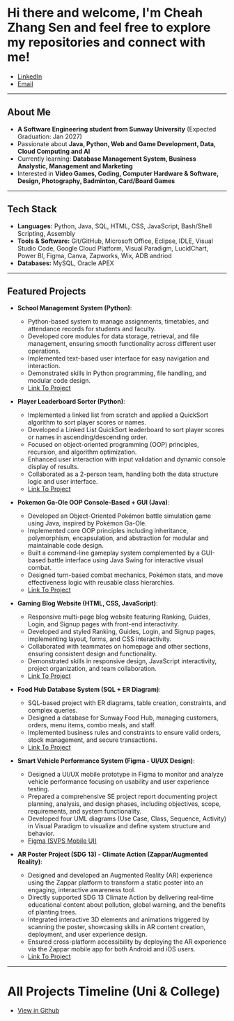 # Hi there and welcome, I'm Cheah Zhang Sen and feel free to explore my repositories and connect with me!
- [LinkedIn](https://linkedin.com/in/zhang-sen-cheah)  
- [Email](mailto:cheahzhangsen@egmail.com)  

---

## About Me
- **A Software Engineering student from Sunway University** (Expected Graduation: Jan 2027)  
- Passionate about **Java, Python, Web and Game Development, Data, Cloud Computing and AI**  
- Currently learning: **Database Management System, Business Analystic, Management and Marketing**  
- Interested in **Video Games, Coding, Computer Hardware & Software, Design, Photography, Badminton, Card/Board Games**  

---

## Tech Stack
- **Languages:** Python, Java, SQL, HTML, CSS, JavaScript, Bash/Shell Scripting, Assembly 
- **Tools & Software:** Git/GitHub, Microsoft Office, Eclipse, IDLE, Visual Studio Code, Google Cloud Platform, Visual Paradigm, LucidChart, Power BI, Figma, Canva, Zapworks, Wix, ADB andriod
- **Databases:** MySQL, Oracle APEX

---

## Featured Projects
- **School Management System (Python)**:
  - Python-based system to manage assignments, timetables, and attendance records for students and faculty.
  - Developed core modules for data storage, retrieval, and file management, ensuring smooth functionality across different user operations.
  - Implemented text-based user interface for easy navigation and interaction.
  - Demonstrated skills in Python programming, file handling, and modular code design.
  - [Link To Project](https://zhangsen83.github.io/Programming-Principle/)

 
- **Player Leaderboard Sorter (Python)**:
  - Implemented a linked list from scratch and applied a QuickSort algorithm to sort player scores or names.
  - Developed a Linked List QuickSort leaderboard to sort player scores or names in ascending/descending order.
  - Focused on object-oriented programming (OOP) principles, recursion, and algorithm optimization.
  - Enhanced user interaction with input validation and dynamic console display of results.
  - Collaborated as a 2-person team, handling both the data structure logic and user interface.
  - [Link To Project](https://zhangsen83.github.io/Data-Structures-Algorithms/)


- **Pokemon Ga-Ole OOP Console-Based + GUI (Java)**:
  - Developed an Object-Oriented Pokémon battle simulation game using Java, inspired by Pokémon Ga-Ole.
  - Implemented core OOP principles including inheritance, polymorphism, encapsulation, and abstraction for modular and maintainable code design.
  - Built a command-line gameplay system complemented by a GUI-based battle interface using Java Swing for interactive visual combat.
  - Designed turn-based combat mechanics, Pokémon stats, and move effectiveness logic with reusable class hierarchies.
  - [Link To Project](https://zhangsen83.github.io/Object-Oriented-Programming-Fundamentals/)

  
- **Gaming Blog Website (HTML, CSS, JavaScript)**:
  - Responsive multi-page blog website featuring Ranking, Guides, Login, and Signup pages with front-end interactivity.
  - Developed and styled Ranking, Guides, Login, and Signup pages, implementing layout, forms, and CSS interactivity.
  - Collaborated with teammates on homepage and other sections, ensuring consistent design and functionality.
  - Demonstrated skills in responsive design, JavaScript interactivity, project organization, and team collaboration.
  - [Link To Project](https://zhangsen83.github.io/Web-Fundamentals/)

  
- **Food Hub Database System (SQL + ER Diagram)**:
  - SQL-based project with ER diagrams, table creation, constraints, and complex queries.
  - Designed a database for Sunway Food Hub, managing customers, orders, menu items, combo meals, and staff.
  - Implemented business rules and constraints to ensure valid orders, stock management, and secure transactions.
  - [Link To Project](https://zhangsen83.github.io/Database-Fundamentals/)


- **Smart Vehicle Performance System (Figma - UI/UX Design)**:
  - Designed a UI/UX mobile prototype in Figma to monitor and analyze vehicle performance focusing on usability and user experience testing.
  - Prepared a comprehensive SE project report documenting project planning, analysis, and design phases, including objectives, scope, requirements, and system functionality.
  - Developed four UML diagrams (Use Case, Class, Sequence, Activity) in Visual Paradigm to visualize and define system structure and behavior.
  - [Figma (SVPS Mobile UI)](https://www.figma.com/proto/YyESUB099Jdq8nbPNCpYVx/SVPS-Mobile-UI?node-id=1-1309&t=4ATStl0hlZmC4Kq0-1)

 
- **AR Poster Project (SDG 13) - Climate Action (Zappar/Augmented Reality)**:
  - Designed and developed an Augmented Reality (AR) experience using the Zappar platform to transform a static poster into an engaging, interactive awareness tool.
  - Directly supported SDG 13 Climate Action by delivering real-time educational content about pollution, global warning, and the benefits of planting trees.
  - Integrated interactive 3D elements and animations triggered by scanning the poster, showcasing skills in AR content creation, deployment, and user experience design.
  - Ensured cross-platform accessibility by deploying the AR experience via the Zappar mobile app for both Android and iOS users.
  - [Link To Project](https://github.com/zhangsen83/AR-Project)

---

# All Projects Timeline (Uni & College)
- [View in Github](https://zhangsen83.github.io/Project-Timeline/)
